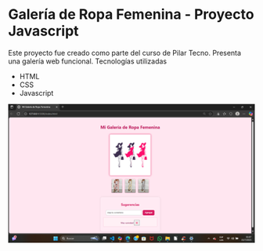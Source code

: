 # Galería de Ropa Femenina - Proyecto Javascript

Este proyecto fue creado como parte del curso de Pilar Tecno. Presenta una galería web funcional.
Tecnologías utilizadas
- HTML
- CSS
- Javascript


![Captura de pantalla](MiniGaleria.png)




